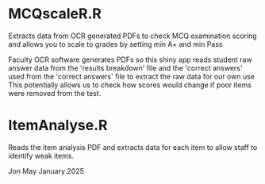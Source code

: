 # MCQscaleR.R
Extracts data from OCR generated PDFs to check MCQ examination scoring
and allows you to scale to grades by setting min A+ and min Pass

 Faculty OCR software generates PDFs so this
 shiny app reads student raw answer data from the 'results breakdown' file
 and the 'correct answers' used from the 'correct answers' file to 
 extract the raw data for our own use
 This potentially allows us to check how scores would change if poor items
 were removed from the test.

 # ItemAnalyse.R
 Reads the item analysis PDF and extracts data for each item to allow
 staff to identify weak items.

 Jon May January 2025
